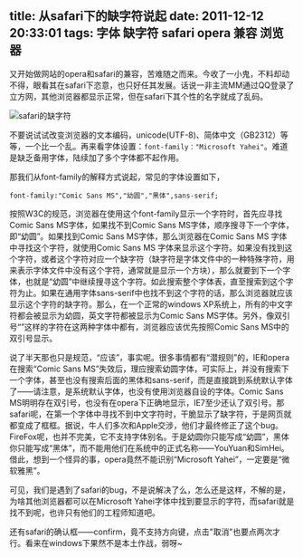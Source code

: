 title: 从safari下的缺字符说起
date: 2011-12-12 20:33:01
tags: 字体 缺字符 safari opera 兼容 浏览器
---
又开始做网站的opera和safari的兼容，苦难随之而来。今收了一小鬼，不料却动不得，眼看其在safari下恣意，也只好任其发展。话说一非主流MM通过QQ登录了立方网，其他浏览器都显示正常，但在safari下其个性的名字就成了乱码。

![safari的缺字符](/img/safaricode.png)

不要说试试改变浏览器的文本编码，unicode(UTF-8)、简体中文（GB2312）等等，一个比一个乱。再来看字体设置：`font-family："Microsoft Yahei"`。难道是缺乏备用字体，陆续加了多个字体都不起作用。

那我们从font-family的解释方式说起，常见的字体设置如下，

	font-family:"Comic Sans MS","幼圆","黑体",sans-serif;

按照W3C的规范，浏览器在使用这个font-family显示一个字符时，首先应寻找Comic Sans MS字体，如果找不到Comic Sans MS字体，顺序搜寻下一个字体，即“幼圆”。如果找到Comic Sans MS字体，那么浏览器在Comic Sans MS 字体中寻找这个字符，就使用Comic Sans MS 字体来显示这个字符。如果没有找到这个字符，或者这个字符对应一个缺字符（缺字符是字体文件中的一种特殊字符，用来表示字体文件中没有这个字符，通常就是显示一个方块），那么就要到下一个字体，也就是“幼圆”中继续搜寻这个字符。如此搜索整个字体表，直至搜索到这个字符为止。如果在通用字体sans-serif中也找不到这个字符的话，那么浏览器就应该显示这个字符的缺字符。那么，在一个正常的windows XP系统上，所有的中文字符都会被显示为幼圆，英文字符都被显示为Comic Sans MS字体。另外，像双引号“”这样的字符在这两种字体中都有，浏览器应该优先按照Comic Sans MS中的双引号显示。

说了半天那也只是规范，“应该”，事实呢。很多事情都有“潜规则”的，IE和opera在搜索“Comic Sans MS”失效后，理应搜索幼圆字体，可实际上，并没有搜索下一个字体，甚至也没有搜索后面的黑体和sans-serif，而是直接跳到系统默认字体了——请注意，是系统默认字体，也没有使用浏览器自设的字体。Comic Sans MS明明存在双引号，也没有在opera下正确地显示，IE7至少还认了双引号。那safari呢，在第一个字体中寻找不到中文字符时，干脆显示了缺字符，于是网页就都变成了框框。据说，牛人们多次和Apple交涉，他们才最终修正了这个bug。FireFox呢，也并不完美，它不支持字体别名。于是幼圆你只能写成“幼圆”，黑体你只能写成“黑体”，而不能用他们在系统中的正式名称——YouYuan和SimHei。借此，想到一个怪异的事，opera竟然不能识别“Microsoft Yahei”，一定要是“微软雅黑”。

 可见，我们是遇到了safari的bug，不是说解决了么，怎么还是这样，不解的是，为啥其他浏览器都可以在Microsoft Yahei字体中找到要显示的字符，而safari就是找不到呢，也许只有他们的工程师知道吧。

还有safari的确认框——confirm，竟不支持方向键，点击"取消"也要点两次才行。看来在windows下果然不是本土作战，弱呀~

